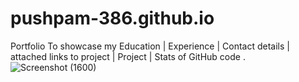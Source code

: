 # pushpam-386.github.io
Portfolio 
To showcase my Education | Experience | Contact details | attached links to project | Project | Stats of GitHub code  .
![Screenshot (1600)](https://user-images.githubusercontent.com/103599774/193827247-e30eda5c-9c41-4a8c-a41c-946be53f9712.png)
